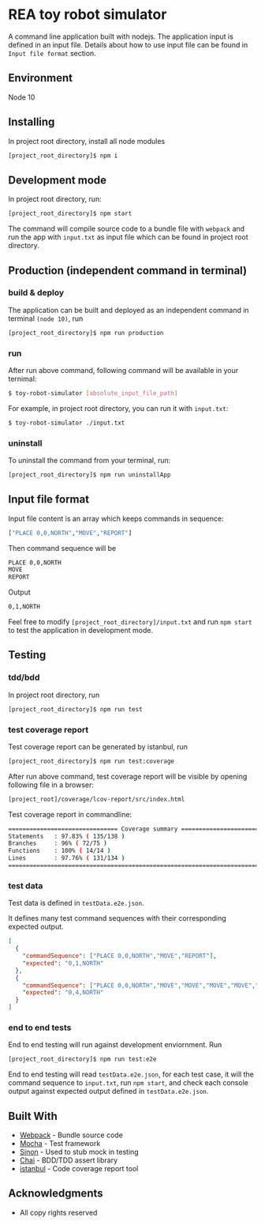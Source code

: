 # REA toy robot simulator


A command line application built with nodejs. The application input is defined in an input file. Details about how to use input file can be found in `Input file format` section.


## Environment


Node 10


## Installing


In project root directory, install all node modules


```bash
[project_root_directory]$ npm i
```

## Development mode


In project root directory, run:


```bash
[project_root_directory]$ npm start
```


The command will compile source code to a bundle file with `webpack` and run the app with `input.txt` as input file which can be found in project root directory.


## Production (independent command in terminal)

### build & deploy
The application can be built and deployed as an independent command in terminal `(node 10)`, run

```bash
[project_root_directory]$ npm run production
```

### run
After run above command, following command will be available in your ternimal:

```bash
$ toy-robot-simulator [absolute_input_file_path]
```

For example, in project root directory, you can run it with `input.txt`:

```bash
$ toy-robot-simulator ./input.txt
```

### uninstall


To uninstall the command from your terminal, run:


```bash
[project_root_directory]$ npm run uninstallApp
```


## Input file format


Input file content is an array which keeps commands in sequence:


```bash
["PLACE 0,0,NORTH","MOVE","REPORT"]
```

Then command sequence will be


```bash
PLACE 0,0,NORTH
MOVE
REPORT
```

Output

```bash
0,1,NORTH
```

Feel free to modify `[project_root_directory]/input.txt` and run `npm start` to test the application in development mode.


## Testing

### tdd/bdd

In project root directory, run

```bash
[project_root_directory]$ npm run test
```

### test coverage report

Test coverage report can be generated by istanbul, run

```bash
[project_root_directory]$ npm run test:coverage
```

After run above command, test coverage report will be visible by opening following file in a browser:

```bash
[project_root]/coverage/lcov-report/src/index.html
```

Test coverage report in commandline:


```bash
=============================== Coverage summary ===============================
Statements   : 97.83% ( 135/138 )
Branches     : 96% ( 72/75 )
Functions    : 100% ( 14/14 )
Lines        : 97.76% ( 131/134 )
================================================================================
```


### test data


Test data is defined in `testData.e2e.json`. 


It defines many test command sequences with their corresponding expected output.


```json
[
  {
    "commandSequence": ["PLACE 0,0,NORTH","MOVE","REPORT"],
    "expected": "0,1,NORTH"
  },
  {
    "commandSequence": ["PLACE 0,0,NORTH","MOVE","MOVE","MOVE","MOVE","MOVE","MOVE","REPORT"],
    "expected": "0,4,NORTH"
  }
]
```


### end to end tests


End to end testing will run against development enviornment. Run

```bash
[project_root_directory]$ npm run test:e2e
```

End to end testing will read `testData.e2e.json`, for each test case, it will the command sequence to `input.txt`, run `npm start`, and check each console output against expected output defined in `testData.e2e.json`.



## Built With

* [Webpack](https://webpack.js.org/) - Bundle source code
* [Mocha](https://mochajs.org/) - Test framework
* [Sinon](https://sinonjs.org/) - Used to stub mock in testing
* [Chai](http://www.chaijs.com/) - BDD/TDD assert library
* [istanbul](https://github.com/istanbuljs) - Code coverage report tool


## Acknowledgments

* All copy rights reserved

